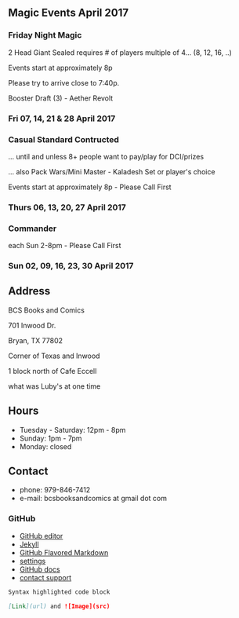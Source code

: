 ## Magic Events April 2017

### Friday Night Magic
2 Head Giant Sealed requires # of players multiple of 4... (8, 12, 16, ..)

Events start at approximately 8p

Please try to arrive close to 7:40p.

Booster Draft (3) - Aether Revolt

### Fri 07, 14, 21 & 28 April 2017

### Casual Standard Contructed
... until and unless 8+ people want to pay/play for DCI/prizes

... also Pack Wars/Mini Master - Kaladesh Set or player's choice

Events start at approximately 8p - Please Call First

### Thurs 06, 13, 20, 27 April 2017

### Commander
each Sun 2-8pm - Please Call First

### Sun 02, 09, 16, 23, 30 April 2017

## Address

BCS Books and Comics

701 Inwood Dr.

Bryan, TX 77802


Corner of Texas and Inwood

1 block north of Cafe Eccell

what was Luby's at one time

## Hours

* Tuesday - Saturday: 12pm - 8pm
* Sunday: 1pm - 7pm
* Monday: closed

## Contact

* phone: 979-846-7412
* e-mail: bcsbooksandcomics at gmail dot com

### GitHub

* [GitHub editor](https://github.com/timesmith/timesmith.github.io/edit/master/index.md)
* [Jekyll](https://jekyllrb.com/)
* [GitHub Flavored Markdown](https://guides.github.com/features/mastering-markdown/)
* [settings](https://github.com/timesmith/timesmith.github.io/settings)
* [GitHub docs](https://help.github.com/categories/github-pages-basics/)
* [contact support](https://github.com/contact)

```markdown
Syntax highlighted code block

[Link](url) and ![Image](src)
```
